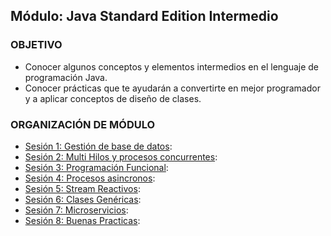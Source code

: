  
## Módulo: Java Standard Edition Intermedio

### OBJETIVO 
 - Conocer algunos conceptos y elementos intermedios en el lenguaje de programación Java.
 - Conocer prácticas que te ayudarán a convertirte en mejor programador y a aplicar conceptos de diseño de clases.

 ### ORGANIZACIÓN DE MÓDULO 
 
 - [Sesión 1: Gestión de base de datos](): 
 - [Sesión 2: Multi Hilos y procesos concurrentes](): 
 - [Sesión 3: Programación Funcional](): 
 - [Sesión 4: Procesos asincronos](): 
 - [Sesión 5: Stream Reactivos](): 
 - [Sesión 6: Clases Genéricas](): 
 - [Sesión 7: Microservicios](): 
 - [Sesión 8: Buenas Practicas]():


